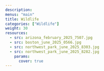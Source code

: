 ```yaml
---
description: 
menus: "main"
title: Wildlife
categories: ["Wildlife"]
weight: 30
resources:
  - src: arizona_february_2025_7507.jpg
  - src: boston_june_2025_0566.jpg
  - src: northwest_park_june_2025_8303.jpg
  - src: northwest_park_june_2025_8282.jpg
    params:
      cover: true
---
```


